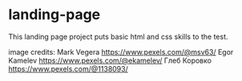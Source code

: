 # landing-page
This landing page project puts basic html and css skills to the test. 

image credits:
Mark Vegera https://www.pexels.com/@msv63/
Egor Kamelev https://www.pexels.com/@ekamelev/
Глеб Коровко https://www.pexels.com/@1138093/
